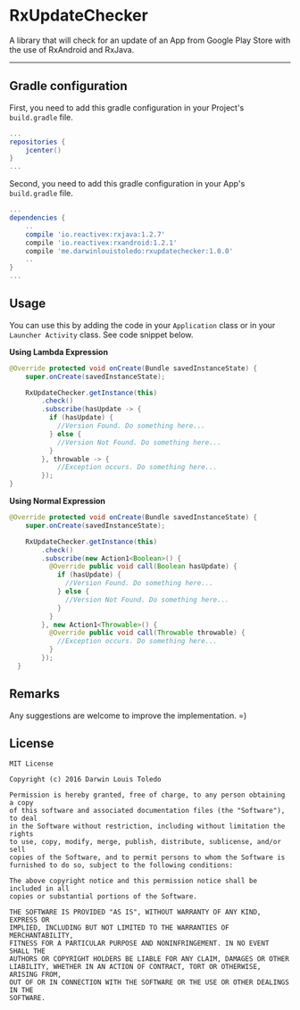 RxUpdateChecker
===================

A library that will check for an update of an App from Google Play Store with the use of RxAndroid and RxJava.

----------


Gradle configuration
-------------------------------
First, you need to add this gradle configuration in your Project's `build.gradle` file.

```gradle
...
repositories {
    jcenter()
}
...
```
Second, you need to add this gradle configuration in your App's `build.gradle` file.
```gradle
...
dependencies {
    ..
    compile 'io.reactivex:rxjava:1.2.7'
    compile 'io.reactivex:rxandroid:1.2.1'
    compile 'me.darwinlouistoledo:rxupdatechecker:1.0.0'
    ..
}
...
```

Usage
---------
You can use this by adding the code in your `Application` class or in your `Launcher Activity` class. See code snippet below.


**Using Lambda Expression**
```java
@Override protected void onCreate(Bundle savedInstanceState) {
    super.onCreate(savedInstanceState);

    RxUpdateChecker.getInstance(this)
        .check()
        .subscribe(hasUpdate -> {
          if (hasUpdate) {
            //Version Found. Do something here...
          } else {
            //Version Not Found. Do something here...
          }
        }, throwable -> {
            //Exception occurs. Do something here...
        });
}
```

**Using Normal Expression**
```java
@Override protected void onCreate(Bundle savedInstanceState) {
    super.onCreate(savedInstanceState);

    RxUpdateChecker.getInstance(this)
        .check()
        .subscribe(new Action1<Boolean>() {
          @Override public void call(Boolean hasUpdate) {
            if (hasUpdate) {
              //Version Found. Do something here...
            } else {
              //Version Not Found. Do something here...
            }
          }
        }, new Action1<Throwable>() {
          @Override public void call(Throwable throwable) {
            //Exception occurs. Do something here...
          }
        });
  }
```

Remarks
------------
Any suggestions are welcome to improve the implementation. =)


License
------------
```
MIT License

Copyright (c) 2016 Darwin Louis Toledo

Permission is hereby granted, free of charge, to any person obtaining a copy
of this software and associated documentation files (the "Software"), to deal
in the Software without restriction, including without limitation the rights
to use, copy, modify, merge, publish, distribute, sublicense, and/or sell
copies of the Software, and to permit persons to whom the Software is
furnished to do so, subject to the following conditions:

The above copyright notice and this permission notice shall be included in all
copies or substantial portions of the Software.

THE SOFTWARE IS PROVIDED "AS IS", WITHOUT WARRANTY OF ANY KIND, EXPRESS OR
IMPLIED, INCLUDING BUT NOT LIMITED TO THE WARRANTIES OF MERCHANTABILITY,
FITNESS FOR A PARTICULAR PURPOSE AND NONINFRINGEMENT. IN NO EVENT SHALL THE
AUTHORS OR COPYRIGHT HOLDERS BE LIABLE FOR ANY CLAIM, DAMAGES OR OTHER
LIABILITY, WHETHER IN AN ACTION OF CONTRACT, TORT OR OTHERWISE, ARISING FROM,
OUT OF OR IN CONNECTION WITH THE SOFTWARE OR THE USE OR OTHER DEALINGS IN THE
SOFTWARE.

```
